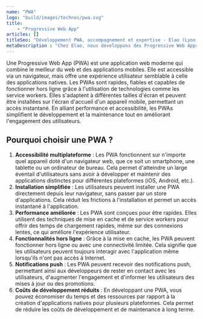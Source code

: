 ```yaml
---
name: "PWA"
logo: "build/images/technos/pwa.svg"
title: 
    - "Progressive Web App"
articles: []
titleSeo: "Développement PWA, accompagnement et expertise - Elao (Lyon)"
metaDescription : "Chez Elao, nous développons des Progressive Web Apps (PWA). Nous pouvons réaliser votre projet ou accompagner vos équipes à Lyon."
---
```


Une Progressive Web App (PWA) est une application web moderne qui combine le meilleur du web et des applications mobiles. Elle est accessible via un navigateur, mais offre une expérience utilisateur semblable à celle des applications natives. Les PWAs sont rapides, fiables et capables de fonctionner hors ligne grâce à l'utilisation de technologies comme les service workers. Elles s'adaptent à différentes tailles d'écran et peuvent être installées sur l'écran d'accueil d'un appareil mobile, permettant un accès instantané. En alliant performance et accessibilité, les PWAs simplifient le développement et la maintenance tout en améliorant l'engagement des utilisateurs.

## Pourquoi choisir une PWA ?

1. **Accessibilité multiplateforme** : Les PWA fonctionnent sur n'importe quel appareil doté d'un navigateur web, que ce soit un smartphone, une tablette ou un ordinateur de bureau. Cela permet d'atteindre un large éventail d'utilisateurs sans avoir à développer et maintenir des applications distinctes pour différentes plateformes (iOS, Android, etc.).
2. **Installation simplifiée** : Les utilisateurs peuvent installer une PWA directement depuis leur navigateur, sans passer par un store d'applications. Cela réduit les frictions à l'installation et permet un accès instantané à l'application.
3. **Performance améliorée** : Les PWA sont conçues pour être rapides. Elles utilisent des techniques de mise en cache et de service workers pour offrir des temps de chargement rapides, même sur des connexions lentes, ce qui améliore l'expérience utilisateur.
4. **Fonctionnalités hors ligne** : Grâce à la mise en cache, les PWA peuvent fonctionner hors ligne ou avec une connectivité limitée. Cela signifie que les utilisateurs peuvent toujours interagir avec l'application même lorsqu'ils n'ont pas accès à Internet.
5. **Notifications push** : Les PWA peuvent recevoir des notifications push, permettant ainsi aux développeurs de rester en contact avec les utilisateurs, d'augmenter l'engagement et d'informer les utilisateurs des mises à jour ou des promotions.
6. **Coûts de développement réduits** : En développant une PWA, vous pouvez économiser du temps et des ressources par rapport à la création d'applications natives pour plusieurs plateformes. Cela permet de réduire les coûts de développement et de maintenance à long terme.
